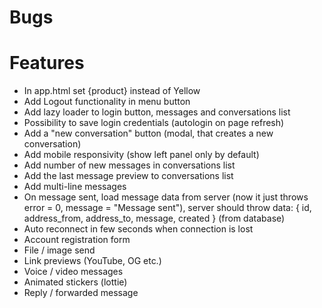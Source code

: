 # Bugs

# Features

- In app.html set {product} instead of Yellow
- Add Logout functionality in menu button
- Add lazy loader to login button, messages and conversations list
- Possibility to save login credentials (autologin on page refresh)
- Add a "new conversation" button (modal, that creates a new conversation)
- Add mobile responsivity (show left panel only by default)
- Add number of new messages in conversations list
- Add the last message preview to conversations list
- Add multi-line messages
- On message sent, load message data from server (now it just throws error = 0, message = "Message sent"), server should throw data: { id, address_from, address_to, message, created } (from database)
- Auto reconnect in few seconds when connection is lost
- Account registration form
- File / image send
- Link previews (YouTube, OG etc.)
- Voice / video messages
- Animated stickers (lottie)
- Reply / forwarded message
